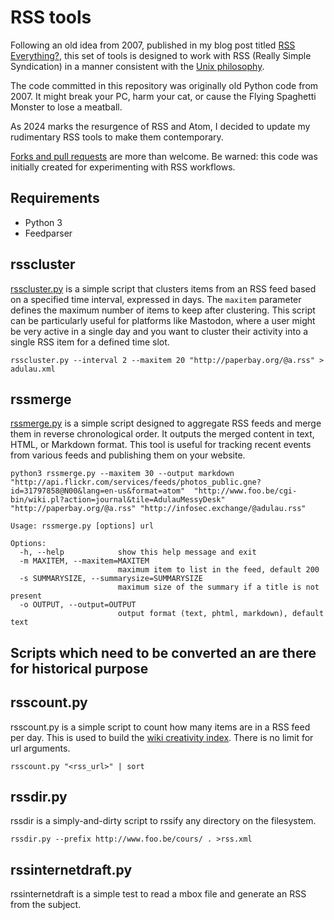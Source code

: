# RSS tools

Following an old idea from 2007, published in my blog post titled [RSS Everything?](http://www.foo.be/cgi-bin/wiki.pl/2007-02-11_RSS_Everything), this set of tools is designed to work with RSS (Really Simple Syndication) in a manner consistent with the [Unix philosophy](http://en.wikipedia.org/wiki/Unix_philosophy).

The code committed in this repository was originally old Python code from 2007. It might break your PC, harm your cat, or cause the Flying Spaghetti Monster to lose a meatball.

As 2024 marks the resurgence of RSS and Atom, I decided to update my rudimentary RSS tools to make them contemporary.

[Forks and pull requests](https://github.com/adulau/rss-tools) are more than welcome. Be warned: this code was initially created for experimenting with RSS workflows.

## Requirements

* Python 3 
* Feedparser

## rsscluster

[rsscluster.py](https://github.com/adulau/rss-tools/blob/master/bin/rsscluster.py) is a simple script that clusters items from an RSS feed based on a specified time interval, expressed in days.
The `maxitem` parameter defines the maximum number of items to keep after clustering. This script can be particularly useful for platforms like Mastodon, where a user might be very active in a single day and you want to cluster their activity into a single RSS item for a defined time slot.

~~~shell
rsscluster.py --interval 2 --maxitem 20 "http://paperbay.org/@a.rss" > adulau.xml
~~~

## rssmerge

[rssmerge.py](https://github.com/adulau/rss-tools/blob/master/bin/rssmerge.py) is a simple script designed to aggregate RSS feeds and merge them in reverse chronological order. It outputs the merged content in text, HTML, or Markdown format. This tool is useful for tracking recent events from various feeds and publishing them on your website.

~~~shell
python3 rssmerge.py --maxitem 30 --output markdown "http://api.flickr.com/services/feeds/photos_public.gne?id=31797858@N00&lang=en-us&format=atom"  "http://www.foo.be/cgi-bin/wiki.pl?action=journal&tile=AdulauMessyDesk" "http://paperbay.org/@a.rss" "http://infosec.exchange/@adulau.rss"
~~~

~~~shell
Usage: rssmerge.py [options] url

Options:
  -h, --help            show this help message and exit
  -m MAXITEM, --maxitem=MAXITEM
                        maximum item to list in the feed, default 200
  -s SUMMARYSIZE, --summarysize=SUMMARYSIZE
                        maximum size of the summary if a title is not present
  -o OUTPUT, --output=OUTPUT
                        output format (text, phtml, markdown), default text
~~~

## Scripts which need to be converted an are there for historical purpose

rsscount.py
-----------

rsscount.py is a simple script to count how many items are in a RSS feed per day. This is used to build the [wiki creativity index](http://www.foo.be/cgi-bin/wiki.pl/WikiCreativityIndex). There is no limit for url arguments.

    rsscount.py "<rss_url>" | sort

rssdir.py
---------

rssdir is a simply-and-dirty script to rssify any directory on the filesystem.

    rssdir.py --prefix http://www.foo.be/cours/ . >rss.xml

rssinternetdraft.py
-------------------

rssinternetdraft is a simple test to read a mbox file and generate an RSS from the subject.


